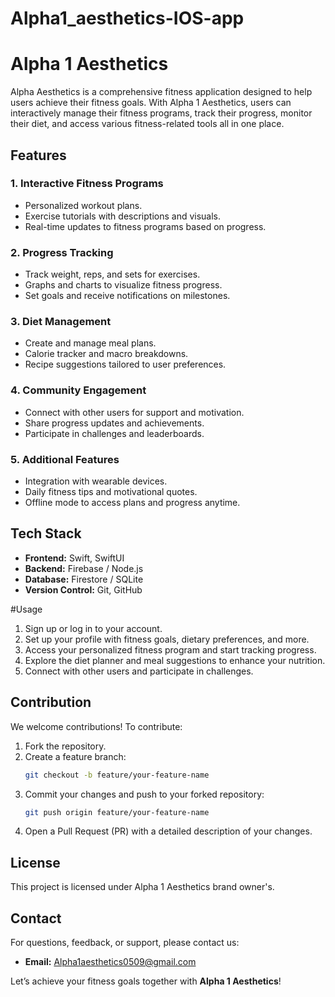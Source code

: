 # Alpha1_aesthetics-IOS-app
# Alpha 1 Aesthetics

Alpha Aesthetics is a comprehensive fitness application designed to help users achieve their fitness goals. With Alpha 1 Aesthetics, users can interactively manage their fitness programs, track their progress, monitor their diet, and access various fitness-related tools all in one place.

## Features

### 1. **Interactive Fitness Programs**
   - Personalized workout plans.
   - Exercise tutorials with descriptions and visuals.
   - Real-time updates to fitness programs based on progress.

### 2. **Progress Tracking**
   - Track weight, reps, and sets for exercises.
   - Graphs and charts to visualize fitness progress.
   - Set goals and receive notifications on milestones.

### 3. **Diet Management**
   - Create and manage meal plans.
   - Calorie tracker and macro breakdowns.
   - Recipe suggestions tailored to user preferences.

### 4. **Community Engagement**
   - Connect with other users for support and motivation.
   - Share progress updates and achievements.
   - Participate in challenges and leaderboards.

### 5. **Additional Features**
   - Integration with wearable devices.
   - Daily fitness tips and motivational quotes.
   - Offline mode to access plans and progress anytime.

## Tech Stack

- **Frontend:** Swift, SwiftUI
- **Backend:** Firebase / Node.js
- **Database:** Firestore / SQLite
- **Version Control:** Git, GitHub

#Usage

1. Sign up or log in to your account.
2. Set up your profile with fitness goals, dietary preferences, and more.
3. Access your personalized fitness program and start tracking progress.
4. Explore the diet planner and meal suggestions to enhance your nutrition.
5. Connect with other users and participate in challenges.

## Contribution

We welcome contributions! To contribute:

1. Fork the repository.
2. Create a feature branch:
   ```bash
   git checkout -b feature/your-feature-name
   ```
3. Commit your changes and push to your forked repository:
   ```bash
   git push origin feature/your-feature-name
   ```
4. Open a Pull Request (PR) with a detailed description of your changes.

## License

This project is licensed under Alpha 1 Aesthetics brand owner's.

## Contact

For questions, feedback, or support, please contact us:
- **Email:** Alpha1aesthetics0509@gmail.com


Let’s achieve your fitness goals together with **Alpha 1 Aesthetics**!
